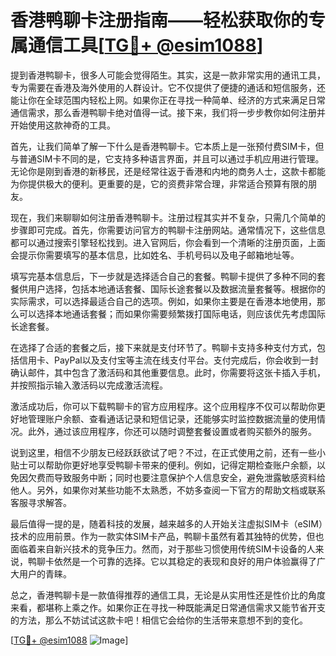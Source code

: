 # 香港鸭聊卡注册指南——轻松获取你的专属通信工具[[TG💪+ @esim1088](https://t.me/s/esim1088)]

提到香港鸭聊卡，很多人可能会觉得陌生。其实，这是一款非常实用的通讯工具，专为需要在香港及海外使用的人群设计。它不仅提供了便捷的通话和短信服务，还能让你在全球范围内轻松上网。如果你正在寻找一种简单、经济的方式来满足日常通信需求，那么香港鸭聊卡绝对值得一试。接下来，我们将一步步教你如何注册并开始使用这款神奇的工具。

首先，让我们简单了解一下什么是香港鸭聊卡。它本质上是一张预付费SIM卡，但与普通SIM卡不同的是，它支持多种语言界面，并且可以通过手机应用进行管理。无论你是刚到香港的新移民，还是经常往返于香港和内地的商务人士，这款卡都能为你提供极大的便利。更重要的是，它的资费非常合理，非常适合预算有限的朋友。

现在，我们来聊聊如何注册香港鸭聊卡。注册过程其实并不复杂，只需几个简单的步骤即可完成。首先，你需要访问官方的鸭聊卡注册网站。通常情况下，这些信息都可以通过搜索引擎轻松找到。进入官网后，你会看到一个清晰的注册页面，上面会提示你需要填写的基本信息，比如姓名、手机号码以及电子邮箱地址等。

填写完基本信息后，下一步就是选择适合自己的套餐。鸭聊卡提供了多种不同的套餐供用户选择，包括本地通话套餐、国际长途套餐以及数据流量套餐等。根据你的实际需求，可以选择最适合自己的选项。例如，如果你主要是在香港本地使用，那么可以选择本地通话套餐；而如果你需要频繁拨打国际电话，则应该优先考虑国际长途套餐。

在选择了合适的套餐之后，接下来就是支付环节了。鸭聊卡支持多种支付方式，包括信用卡、PayPal以及支付宝等主流在线支付平台。支付完成后，你会收到一封确认邮件，其中包含了激活码和其他重要信息。此时，你需要将这张卡插入手机，并按照指示输入激活码以完成激活流程。

激活成功后，你可以下载鸭聊卡的官方应用程序。这个应用程序不仅可以帮助你更好地管理账户余额、查看通话记录和短信记录，还能够实时监控数据流量的使用情况。此外，通过该应用程序，你还可以随时调整套餐设置或者购买额外的服务。

说到这里，相信不少朋友已经跃跃欲试了吧？不过，在正式使用之前，还有一些小贴士可以帮助你更好地享受鸭聊卡带来的便利。例如，记得定期检查账户余额，以免因欠费而导致服务中断；同时也要注意保护个人信息安全，避免泄露敏感资料给他人。另外，如果你对某些功能不太熟悉，不妨多查阅一下官方的帮助文档或联系客服寻求解答。

最后值得一提的是，随着科技的发展，越来越多的人开始关注虚拟SIM卡（eSIM）技术的应用前景。作为一款实体SIM卡产品，鸭聊卡虽然有着其独特的优势，但也面临着来自新兴技术的竞争压力。然而，对于那些习惯使用传统SIM卡设备的人来说，鸭聊卡依然是一个可靠的选择。它以其稳定的表现和良好的用户体验赢得了广大用户的青睐。

总之，香港鸭聊卡是一款值得推荐的通信工具，无论是从实用性还是性价比的角度来看，都堪称上乘之作。如果你正在寻找一种既能满足日常通信需求又能节省开支的方法，那么不妨试试这款卡吧！相信它会给你的生活带来意想不到的变化。

[[TG💪+ @esim1088](https://t.me/s/esim1088) ![Image](https://i.postimg.cc/4NQfJmqS/Snipaste-2025-05-13-00-14-12.png)]